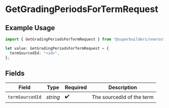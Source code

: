 # GetGradingPeriodsForTermRequest

## Example Usage

```typescript
import { GetGradingPeriodsForTermRequest } from "@superbuilders/oneroster/models/operations";

let value: GetGradingPeriodsForTermRequest = {
  termSourcedId: "<id>",
};
```

## Fields

| Field                     | Type                      | Required                  | Description               |
| ------------------------- | ------------------------- | ------------------------- | ------------------------- |
| `termSourcedId`           | *string*                  | :heavy_check_mark:        | The sourcedId of the term |